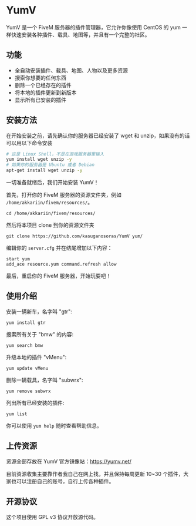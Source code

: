# YumV
YumV 是一个 FiveM 服务器的插件管理器，它允许你像使用 CentOS 的 yum 一样快速安装各种插件、载具、地图等，并且有一个完整的社区。

## 功能
- 全自动安装插件、载具、地图、人物以及更多资源
- 搜索你想要的任何东西
- 删除一个已经存在的插件
- 将本地的插件更新到新版本
- 显示所有已安装的插件

## 安装方法
在开始安装之前，请先确认你的服务器已经安装了 wget 和 unzip，如果没有的话可以用以下命令安装
```bash
# 这是 Linux Shell，不是在游戏服务器里输入
yum install wget unzip -y
# 如果你的服务器是 Ubuntu 或者 Debian
apt-get install wget unzip -y
```
一切准备就绪后，我们开始安装 YumV！

首先，打开你的 FiveM 服务器的资源文件夹，例如 `/home/akkariin/fivem/resources/`。
```
cd /home/akkariin/fivem/resources/
```
然后将本项目 clone 到你的资源文件夹
```
git clone https://github.com/kasuganosoras/YumV yum/
```
编辑你的 `server.cfg` 并在结尾增加以下内容：
```
start yum
add_ace resource.yum command.refresh allow
```
最后，重启你的 FiveM 服务器，开始玩耍吧！

## 使用介绍
安装一辆新车，名字叫 "gtr":
```
yum install gtr
```
搜索所有关于 "bmw" 的内容:
```
yum search bmw
```
升级本地的插件 "vMenu":
```
yum update vMenu
```
删除一辆载具，名字叫 "subwrx":
```
yum remove subwrx
```
列出所有已经安装的插件:
```
yum list
```
你可以使用 `yum help` 随时查看帮助信息。

## 上传资源
资源全部存放在 YumV 官方镜像站：https://yumv.net/

目前资源收集主要靠作者我自己在网上找，并且保持每周更新 10~30 个插件，大家也可以注册自己的账号，自行上传各种插件。

## 开源协议
这个项目使用 GPL v3 协议开放源代码。
